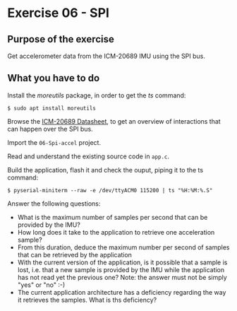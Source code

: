 # Exercise 06 - SPI

## Purpose of the exercise

Get accelerometer data from the ICM-20689 IMU using the SPI bus.

## What you have to do

Install the *moreutils* package, in order to get the *ts* command:
```shell
$ sudo apt install moreutils
```

Browse the [ICM-20689 Datasheet](https://invensense.tdk.com/wp-content/uploads/2021/03/DS-000143-ICM-20689-TYP-v1.1.pdf), to get an overview of interactions that can happen over the SPI bus.

Import the `06-Spi-accel` project.

Read and understand the existing source code in `app.c`.

Build the application, flash it and check the ouput, piping it to the ts command:
```shell
$ pyserial-miniterm --raw -e /dev/ttyACM0 115200 | ts "%H:%M:%.S"
```

Answer the following questions:
* What is the maximum number of samples per second that can be provided by the IMU?
* How long does it take to the application to retrieve one acceleration sample?
* From this duration, deduce the maximum number per second of samples that can be retrieved by the application
* With the current version of the application, is it possible that a sample is lost, i.e. that a new sample is provided by the IMU while the application has not read yet the previous one? Note: the answer must not be simply "yes" or "no" :-)
* The current application architecture has a deficiency regarding the way it retrieves the samples. What is ths deficiency?
